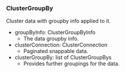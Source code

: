 ### ClusterGroupBy
Cluster data with groupby info applied to it.

- groupByInfo: ClusterGroupByInfo
  - The data groupby info.
- clusterConnection: ClusterConnection
  - Paginated snappable data.
- clusterGroupBy: list of ClusterGroupBys
  - Provides further groupings for the data.
